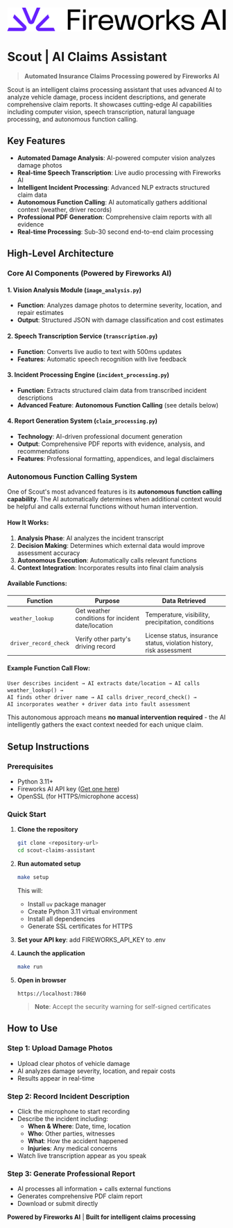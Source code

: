 ![Scout Demo](assets/fireworks_logo.png)


# Scout | AI Claims Assistant

> **Automated Insurance Claims Processing powered by Fireworks AI**

Scout is an intelligent claims processing assistant that uses advanced AI to analyze vehicle damage, process incident descriptions, and generate comprehensive claim reports. It showcases cutting-edge AI capabilities including computer vision, speech transcription, natural language processing, and autonomous function calling.

## Key Features

- **Automated Damage Analysis**: AI-powered computer vision analyzes damage photos
- **Real-time Speech Transcription**: Live audio processing with Fireworks AI
- **Intelligent Incident Processing**: Advanced NLP extracts structured claim data
- **Autonomous Function Calling**: AI automatically gathers additional context (weather, driver records)
- **Professional PDF Generation**: Comprehensive claim reports with all evidence
- **Real-time Processing**: Sub-30 second end-to-end claim processing

## High-Level Architecture

### Core AI Components (Powered by Fireworks AI)

#### 1. Vision Analysis Module (`image_analysis.py`)
- **Function**: Analyzes damage photos to determine severity, location, and repair estimates
- **Output**: Structured JSON with damage classification and cost estimates

#### 2. Speech Transcription Service (`transcription.py`)
- **Function**: Converts live audio to text with 500ms updates
- **Features**: Automatic speech recognition with live feedback

#### 3. Incident Processing Engine (`incident_processing.py`)
- **Function**: Extracts structured claim data from transcribed incident descriptions
- **Advanced Feature**: **Autonomous Function Calling** (see details below)

#### 4. Report Generation System (`claim_processing.py`)
- **Technology**: AI-driven professional document generation
- **Output**: Comprehensive PDF reports with evidence, analysis, and recommendations
- **Features**: Professional formatting, appendices, and legal disclaimers

### Autonomous Function Calling System
One of Scout's most advanced features is its **autonomous function calling capability**. The AI automatically determines when additional context would be helpful and calls external functions without human intervention.

#### How It Works:

1. **Analysis Phase**: AI analyzes the incident transcript
2. **Decision Making**: Determines which external data would improve assessment accuracy
3. **Autonomous Execution**: Automatically calls relevant functions
4. **Context Integration**: Incorporates results into final claim analysis

#### Available Functions:

| Function | Purpose | Data Retrieved |
|----------|---------|----------------|
| `weather_lookup` | Get weather conditions for incident date/location | Temperature, visibility, precipitation, conditions |
| `driver_record_check` | Verify other party's driving record | License status, insurance status, violation history, risk assessment |

#### Example Function Call Flow:

```
User describes incident → AI extracts date/location → AI calls weather_lookup() →
AI finds other driver name → AI calls driver_record_check() →
AI incorporates weather + driver data into fault assessment
```

This autonomous approach means **no manual intervention required** - the AI intelligently gathers the exact context needed for each unique claim.

## Setup Instructions

### Prerequisites

- Python 3.11+
- Fireworks AI API key ([Get one here](https://fireworks.ai))
- OpenSSL (for HTTPS/microphone access)

### Quick Start

1. **Clone the repository**
   ```bash
   git clone <repository-url>
   cd scout-claims-assistant
   ```

2. **Run automated setup**
   ```bash
   make setup
   ```
   This will:
   - Install `uv` package manager
   - Create Python 3.11 virtual environment
   - Install all dependencies
   - Generate SSL certificates for HTTPS

3. **Set your API key**: add FIREWORKS_API_KEY to .env

4. **Launch the application**
   ```bash
   make run
   ```

5. **Open in browser**
   ```
   https://localhost:7860
   ```
   > **Note**: Accept the security warning for self-signed certificates

## How to Use

### Step 1: Upload Damage Photos
- Upload clear photos of vehicle damage
- AI analyzes damage severity, location, and repair costs
- Results appear in real-time

### Step 2: Record Incident Description
- Click the microphone to start recording
- Describe the incident including:
  - **When & Where**: Date, time, location
  - **Who**: Other parties, witnesses
  - **What**: How the accident happened
  - **Injuries**: Any medical concerns
- Watch live transcription appear as you speak

### Step 3: Generate Professional Report
- AI processes all information + calls external functions
- Generates comprehensive PDF claim report
- Download or submit directly

**Powered by Fireworks AI** | **Built for intelligent claims processing**
